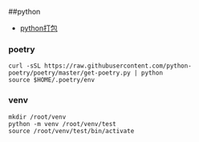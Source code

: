 ##python
* [python打包](https://www.jianshu.com/p/d4209d77c3b1)

### poetry
```shell
curl -sSL https://raw.githubusercontent.com/python-poetry/poetry/master/get-poetry.py | python
source $HOME/.poetry/env
```

### venv
```shell
mkdir /root/venv
python -m venv /root/venv/test
source /root/venv/test/bin/activate
```
